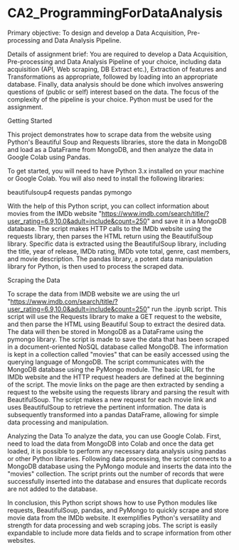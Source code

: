 # CA2_ProgrammingForDataAnalysis

Primary objective: To design and develop a Data Acquisition, Pre-processing and Data Analysis Pipeline.

Details of assignment brief: You are required to develop a Data Acquisition, Pre-processing and Data Analysis Pipeline of your choice, including data acquisition (API, Web scraping, DB Extract etc.), Extraction of features and Transformations as appropriate, followed by loading into an appropriate database. Finally, data analysis should be done which involves answering questions of (public or self) interest based on the data. The focus of the complexity of the pipeline is your choice. Python must be used for the assignment.

Getting Started

This project demonstrates how to scrape data from the website using Python's Beautiful Soup and Requests libraries, store the data in MongoDB and load as a DataFrame from MongoDB, and then analyze the data in Google Colab using Pandas. 

To get started, you will need to have Python 3.x installed on your machine or Google Colab. You will also need to install the following libraries:

beautifulsoup4
requests
pandas
pymongo

With the help of this Python script, you can collect information about movies from the IMDb website "https://www.imdb.com/search/title/?user_rating=6.9,10.0&adult=include&count=250" and save it in a MongoDB database. The script makes HTTP calls to the IMDb website using the requests library, then parses the HTML return using the BeautifulSoup library. Specific data is extracted using the BeautifulSoup library, including the title, year of release, IMDb rating, IMDb vote total, genre, cast members, and movie description. The pandas library, a potent data manipulation library for Python, is then used to process the scraped data.

Scraping the Data

To scrape the data from IMDB website we are using the url "https://www.imdb.com/search/title/?user_rating=6.9,10.0&adult=include&count=250" run the .ipynb script. This script will use the Requests library to make a GET request to the website, and then parse the HTML using Beautiful Soup to extract the desired data. The data will then be stored in MongoDB as a DataFrame using the pymongo library. The script is made to save the data that has been scraped in a document-oriented NoSQL database called MongoDB. The information is kept in a collection called "movies" that can be easily accessed using the querying language of MongoDB. The script communicates with the MongoDB database using the PyMongo module.
The basic URL for the IMDb website and the HTTP request headers are defined at the beginning of the script. The movie links on the page are then extracted by sending a request to the website using the requests library and parsing the result with BeautifulSoup. The script makes a new request for each movie link and uses BeautifulSoup to retrieve the pertinent information. The data is subsequently transformed into a pandas DataFrame, allowing for simple data processing and manipulation.

Analyzing the Data
To analyze the data, you can use Google Colab. First, need to load the data from MongoDB into Colab and once the data get loaded, it is possible to perform any necessary data analysis using pandas or other Python libraries. Following data processing, the script connects to a MongoDB database using the PyMongo module and inserts the data into the "movies" collection. The script prints out the number of records that were successfully inserted into the database and ensures that duplicate records are not added to the database.

In conclusion, this Python script shows how to use Python modules like requests, BeautifulSoup, pandas, and PyMongo to quickly scrape and store movie data from the IMDb website. It exemplifies Python's versatility and strength for data processing and web scraping jobs. The script is easily expandable to include more data fields and to scrape information from other websites.
